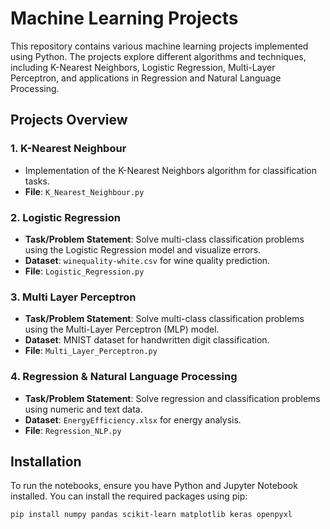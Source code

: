 # Machine Learning Projects

This repository contains various machine learning projects implemented using Python. The projects explore different algorithms and techniques, including K-Nearest Neighbors, Logistic Regression, Multi-Layer Perceptron, and applications in Regression and Natural Language Processing.

## Projects Overview

### 1. K-Nearest Neighbour
   - Implementation of the K-Nearest Neighbors algorithm for classification tasks.
   - **File**: `K_Nearest_Neighbour.py`

### 2. Logistic Regression
   - **Task/Problem Statement**: Solve multi-class classification problems using the Logistic Regression model and visualize errors.
   - **Dataset**: `winequality-white.csv` for wine quality prediction.
   - **File**: `Logistic_Regression.py`

### 3. Multi Layer Perceptron
   - **Task/Problem Statement**: Solve multi-class classification problems using the Multi-Layer Perceptron (MLP) model.
   - **Dataset**: MNIST dataset for handwritten digit classification.
   - **File**: `Multi_Layer_Perceptron.py`

### 4. Regression & Natural Language Processing
   - **Task/Problem Statement**: Solve regression and classification problems using numeric and text data.
   - **Dataset**: `EnergyEfficiency.xlsx` for energy analysis.
   - **File**: `Regression_NLP.py`

## Installation

To run the notebooks, ensure you have Python and Jupyter Notebook installed. You can install the required packages using pip:

```bash
pip install numpy pandas scikit-learn matplotlib keras openpyxl
